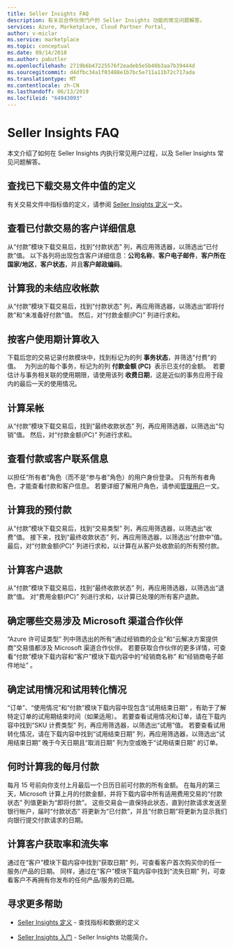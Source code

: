 ```yaml
---
title: Seller Insights FAQ
description: 有关云合作伙伴门户的 Seller Insights 功能的常见问题解答。
services: Azure, Marketplace, Cloud Partner Portal,
author: v-miclar
ms.service: marketplace
ms.topic: conceptual
ms.date: 09/14/2018
ms.author: pabutler
ms.openlocfilehash: 2719b6b47225576f2eadeb5e5b40b3aa7b39444d
ms.sourcegitcommit: d4dfbc34a1f03488e1b7bc5e711a11b72c717ada
ms.translationtype: MT
ms.contentlocale: zh-CN
ms.lasthandoff: 06/13/2019
ms.locfileid: "64943093"
---
```

<a name="seller-insights-faq"></a>Seller Insights FAQ
===================

本文介绍了如何在 Seller Insights 内执行常见用户过程，以及 Seller Insights 常见问题解答。


<a name="find-definitions-for-the-values-in-the-downloaded-transaction-file"></a>查找已下载交易文件中值的定义
------------------------------------------------------------------

有关交易文件中指标值的定义，请参阅 [Seller Insights 定义](./si-insights-definitions-v4.md)一文。


<a name="see-customer-details-of-transactions-for-which-ive-been-paid"></a>查看已付款交易的客户详细信息
-------------------------------------------------------------

从“付款”模块下载交易后，找到“付款状态”  列，再应用筛选器，以筛选出“已付款”值。 以下各列将出现包含客户详细信息：**公司名称**，**客户电子邮件**，**客户所在国家/地区**，**客户状态**，并且**客户邮政编码**。


<a name="calculate-my-open-accounts-receivable"></a>计算我的未结应收帐款
-------------------------------------

从“付款”模块下载交易后，找到“付款状态”  列，再应用筛选器，以筛选出“即将付款”和“未准备好付款”值。 然后，对“付款金额(PC)”  列进行求和。


<a name="calculate-revenue-by-customer-usage-period"></a>按客户使用期计算收入
------------------------------------------

下载后您的交易记录付款模块中，找到标记为的列 **事务状态**，并筛选"付费"的值。   为列出的每个事务，标记为的列 **付款金额 (PC)**  表示已支付的金额。  若要估计与事务相关联的使用期限，请使用该列 **收费日期**，这是近似的事务应用于段内的最后一天的使用情况。


<a name="calculate-your-bad-debt"></a>计算呆帐
---------------------

从“付款”模块下载交易后，找到“最终收款状态”  列，再应用筛选器，以筛选出“勾销”值。 然后，对“付款金额(PC)”  列进行求和。


<a name="view-payout-or-customer-contact-information"></a>查看付款或客户联系信息
-------------------------------------------

以担任“所有者”角色（而不是“参与者”角色）的用户身份登录。 只有所有者角色，才能查看付款和客户信息。 若要详细了解用户角色，请参阅[管理用户](./cloud-partner-portal-manage-users.md)一文。


<a name="calculate-my-advance-payouts"></a>计算我的预付款
----------------------------

从“付款”模块下载交易后，找到“交易类型”  列，再应用筛选器，以筛选出“收费”值。 接下来，找到“最终收款状态”  列，再应用筛选器，以筛选出“付款中”值。 最后，对“付款金额(PC)”  列进行求和，以计算在从客户处收款前的所有预付款。


<a name="calculate-customer-refunds"></a>计算客户退款
--------------------------

从“付款”模块下载交易后，找到“最终收款状态”  列，再应用筛选器，以筛选出“退款”值。 对“费用金额(PC)”  列进行求和，以计算已处理的所有客户退款。


<a name="identify-which-transactions-involved-a-microsoft-channel-partner"></a>确定哪些交易涉及 Microsoft 渠道合作伙伴
----------------------------------------------------------------

“Azure 许可证类型”  列中筛选出的所有“通过经销商的企业”和“云解决方案提供商”交易值都涉及 Microsoft 渠道合作伙伴。 若要获取合作伙伴的更多详情，可查看“付款”模块下载内容和“客户”模块下载内容中的“经销商名称”  和“经销商电子邮件地址”  。


<a name="identify-trial-usage-and-trial-conversions"></a>确定试用情况和试用转化情况
------------------------------------------

“订单”、“使用情况”和“付款”模块下载内容中现包含“试用结束日期”  ，有助于了解特定订单的试用期结束时间（如果适用）。 若要查看试用情况和订单，请在下载内容中找到“SKU 计费类型”  列，再应用筛选器，以筛选出“试用”值。 若要查看试用转化情况，请在下载内容中找到“试用结束日期”  列，再应用筛选器，以筛选出“试用结束日期”  晚于今天日期且“取消日期”  列为空或晚于“试用结束日期”  的订单。


<a name="when-is-my-monthly-payout-calculated"></a>何时计算我的每月付款
------------------------------------

每月 15 号前向你支付上月最后一个日历日前可付款的所有金额。 在每月的第三天，Microsoft 计算上月的付款金额，并将下载内容中所有适用费用交易的“付款状态”  列值更新为“即将付款”。 这些交易会一直保持此状态，直到付款请求发送至银行帐户，届时“付款状态”  将更新为“已付款”，并且“付款日期”将更新为显示我们向银行提交付款请求的日期。


<a name="calculate-customer-acquisition-and-loss"></a>计算客户获取率和流失率
---------------------------------------

通过在“客户”模块下载内容中找到“获取日期”  列，可查看客户首次购买你的任一服务/产品的日期。 同样，通过在“客户”模块下载内容中找到“流失日期”  列，可查看客户不再拥有你发布的任何产品/服务的日期。


<a name="finding-more-help"></a>寻求更多帮助
-----------------

- [Seller Insights 定义](./si-insights-definitions-v4.md) - 查找指标和数据的定义

- [Seller Insights 入门](./si-getting-started.md) - Seller Insights 功能简介。

